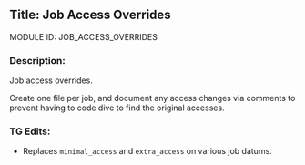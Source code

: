 ## Title: Job Access Overrides

MODULE ID: JOB_ACCESS_OVERRIDES

### Description:

Job access overrides.

Create one file per job, and document any access changes via comments to prevent having to code dive to find the original accesses.

### TG Edits:

- Replaces `minimal_access` and `extra_access` on various job datums.
